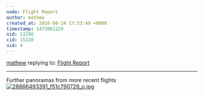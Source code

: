 ```yaml
---
node: Flight Report
author: mathew
created_at: 2016-08-24 17:53:49 +0000
timestamp: 1472061229
nid: 13298
cid: 15220
uid: 4
---
```




[mathew](../profile/mathew) replying to: [Flight Report](../notes/ranon/07-18-2016/flight-report)

----
Further panoramas from more recent flights
[![28866493391_f51c790729_o.jpg](//i.publiclab.org/system/images/photos/000/017/758/large/28866493391_f51c790729_o.jpg)](//i.publiclab.org/system/images/photos/000/017/758/original/28866493391_f51c790729_o.jpg)


